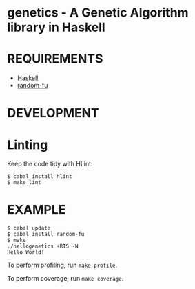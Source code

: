 # genetics - A Genetic Algorithm library in Haskell

# REQUIREMENTS

 - [Haskell](http://www.haskell.org/)
 - [random-fu](http://hackage.haskell.org/package/random-fu)

# DEVELOPMENT

# Linting

Keep the code tidy with HLint:

    $ cabal install hlint
    $ make lint

# EXAMPLE

    $ cabal update
    $ cabal install random-fu
    $ make
    ./hellogenetics +RTS -N
    Hello World!

To perform profiling, run `make profile`.

To perform coverage, run `make coverage`.
